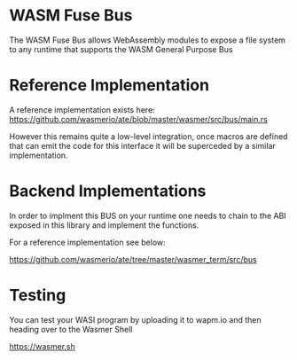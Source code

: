 # WASM Fuse Bus

The WASM Fuse Bus allows WebAssembly modules to expose a file system
to any runtime that supports the WASM General Purpose Bus

# Reference Implementation

A reference implementation exists here:
https://github.com/wasmerio/ate/blob/master/wasmer/src/bus/main.rs

However this remains quite a low-level integration, once macros are
defined that can emit the code for this interface it will be superceded
by a similar implementation.

# Backend Implementations

In order to implment this BUS on your runtime one needs to chain to
the ABI exposed in this library and implement the functions.

For a reference implementation see below:

https://github.com/wasmerio/ate/tree/master/wasmer_term/src/bus

# Testing

You can test your WASI program by uploading it to wapm.io and then heading over to the Wasmer Shell

https://wasmer.sh